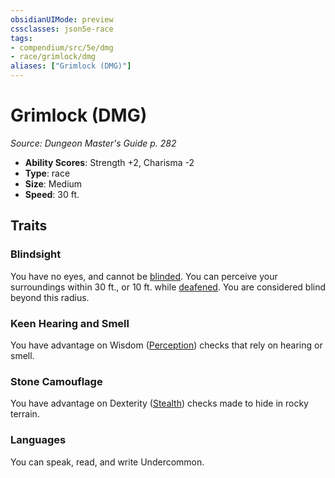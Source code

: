 ```yaml
---
obsidianUIMode: preview
cssclasses: json5e-race
tags:
- compendium/src/5e/dmg
- race/grimlock/dmg
aliases: ["Grimlock (DMG)"]
---
```

# Grimlock (DMG)
*Source: Dungeon Master's Guide p. 282*  

- **Ability Scores**: Strength +2, Charisma -2
- **Type**: race
- **Size**: Medium
- **Speed**: 30 ft.

## Traits

### Blindsight

You have no eyes, and cannot be [blinded](4-Resources/Compendium/rules/conditions.md#blinded). You can perceive your surroundings within 30 ft., or 10 ft. while [deafened](4-Resources/Compendium/rules/conditions.md#deafened). You are considered blind beyond this radius.

### Keen Hearing and Smell

You have advantage on Wisdom ([Perception](4-Resources/Compendium/rules/skills.md#Perception)) checks that rely on hearing or smell.

### Stone Camouflage

You have advantage on Dexterity ([Stealth](4-Resources/Compendium/rules/skills.md#Stealth)) checks made to hide in rocky terrain.

### Languages

You can speak, read, and write Undercommon.